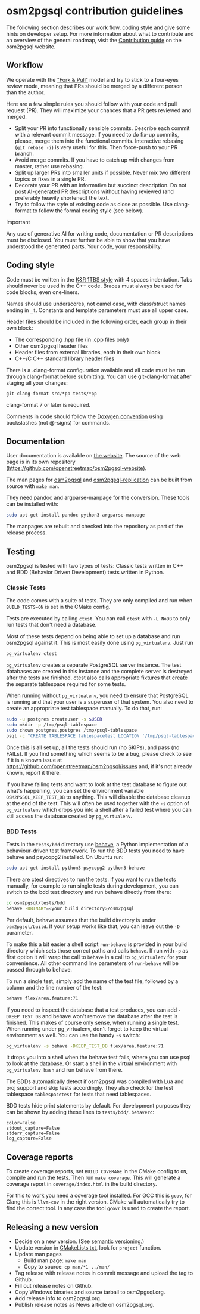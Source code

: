 # osm2pgsql contribution guidelines

The following section describes our work flow, coding style and give some
hints on developer setup.
For more information about what to contribute and an overview
of the general roadmap, visit the [Contribution guide](https://osm2pgsql.org/contribute/)
on the osm2pgsql website.

## Workflow

We operate with the
["Fork & Pull"](https://help.github.com/articles/using-pull-requests) model
and try to stick to a four-eyes review mode, meaning that PRs should be merged
by a different person than the author.

Here are a few simple rules you should follow with your code and pull request (PR).
They will maximize your chances that a PR gets reviewed and merged.

* Split your PR into functionally sensible commits. Describe each commit with
  a relevant commit message. If you need to do fix-up commits, please, merge
  them into the functional commits. Interactive rebasing (`git rebase -i`) is
  very useful for this. Then force-push to your PR branch.
* Avoid merge commits. If you have to catch up with changes from master,
  rather use rebasing.
* Split up larger PRs into smaller units if possible. Never mix two different
  topics or fixes in a single PR.
* Decorate your PR with an informative but succinct description. Do not post
  AI-generated PR descriptions without having reviewed (and preferably heavily
  shortened) the text.
* Try to follow the style of existing code as close as possible. Use
  clang-format to follow the formal coding style (see below).

> [!IMPORTANT]
> Any use of generative AI for writing code, documentation or PR descriptions
> must be disclosed. You must further be able to show that you have understood
> the generated parts. Your code, your responsibility.

## Coding style

Code must be written in the
[K&R 1TBS style](https://en.wikipedia.org/wiki/Indent_style#Variant:_1TBS) with
4 spaces indentation. Tabs should never be used in the C++ code. Braces must
always be used for code blocks, even one-liners.

Names should use underscores, not camel case, with class/struct names ending in
`_t`. Constants and template parameters must use all upper case.

Header files should be included in the following order, each group in their own
block:

* The corresponding .hpp file (in .cpp files only)
* Other osm2pgsql header files
* Header files from external libraries, each in their own block
* C++/C C++ standard library header files

There is a .clang-format configuration available and all code must be run
through clang-format before submitting. You can use git-clang-format after
staging all your changes:

    git-clang-format src/*pp tests/*pp

clang-format 7 or later is required.

Comments in code should follow the [Doxygen
convention](https://www.doxygen.nl/manual/docblocks.html) using backslashes
(not @-signs) for commands.

## Documentation

User documentation is available on [the website](https://osm2pgsql.org/). The
source of the web page is in its own repository
(https://github.com/openstreetmap/osm2pgsql-website).

The man pages for [osm2pgsql](man/osm2pgsql.1) and
[osm2pgsql-replication](man/osm2pgsql-replication.1) can be built from source
with `make man`.

They need pandoc and argparse-manpage for the conversion. These tools can be
installed with:

```sh
sudo apt-get install pandoc python3-argparse-manpage
```

The manpages are rebuilt and checked into the repository as part of the
release process.

## Testing

osm2pgsql is tested with two types of tests: Classic tests written in C++ and
BDD (Behavior Driven Development) tests written in Python.

### Classic Tests

The code comes with a suite of tests. They are only compiled and run when
`BUILD_TESTS=ON` is set in the CMake config.

Tests are executed by calling `ctest`. You can call `ctest` with `-L NoDB` to
only run tests that don't need a database.

Most of these tests depend on being able to set up a database and run osm2pgsql
against it. This is most easily done using `pg_virtualenv`. Just run

```sh
pg_virtualenv ctest
```

`pg_virtualenv` creates a separate PostgreSQL server instance. The test databases
are created in this instance and the complete server is destroyed after the
tests are finished. ctest also calls appropriate fixtures that create the
separate tablespace required for some tests.

When running without `pg_virtualenv`, you need to ensure that PostgreSQL is
running and that your user is a superuser of that system. You also need to
create an appropriate test tablespace manually. To do that, run:

```sh
sudo -u postgres createuser -s $USER
sudo mkdir -p /tmp/psql-tablespace
sudo chown postgres.postgres /tmp/psql-tablespace
psql -c "CREATE TABLESPACE tablespacetest LOCATION '/tmp/psql-tablespace'" postgres
```

Once this is all set up, all the tests should run (no SKIPs), and pass (no
FAILs). If you find something which seems to be a bug, please check to see if
it is a known issue at https://github.com/openstreetmap/osm2pgsql/issues and,
if it's not already known, report it there.

If you have failing tests and want to look at the test database to figure out
what's happening, you can set the environment variable `OSM2PGSQL_KEEP_TEST_DB`
to anything. This will disable the database cleanup at the end of the test.
This will often be used together with the `-s` option of `pg_virtualenv` which
drops you into a shell after a failed test where you can still access the
database created by `pg_virtualenv`.

### BDD Tests

Tests in the `tests/bdd` directory use [behave](https://github.com/behave/behave),
a Python implementation of a behaviour-driven test framework. To run the
BDD tests you need to have behave and psycopg2 installed. On Ubuntu run:

```sh
sudo apt-get install python3-psycopg2 python3-behave
```

There are ctest directives to run the tests. If you want to run the tests
manually, for example to run single tests during development, you can
switch to the bdd test directory and run behave directly from there:

```sh
cd osm2pgsql/tests/bdd
behave -DBINARY=<your build directory>/osm2pgsql
```

Per default, behave assumes that the build directory is under `osm2pgsql/build`.
If your setup works like that, you can leave out the `-D` parameter.

To make this a bit easier a shell script `run-behave` is provided in your
build directory which sets those correct paths and calls `behave`. If run
with `-p` as first option it will wrap the call to `behave` in a call to
`pg_virtualenv` for your convenience. All other command line parameters of
`run-behave` will be passed through to behave.

To run a single test, simply add the name of the test file, followed by a
column and the line number of the test:

```sh
behave flex/area.feature:71
```

If you need to inspect the database that a test produces, you can add
`-DKEEP_TEST_DB` and behave won't remove the database after the test is
finished. This makes of course only sense, when running a single test.
When running under pg_virtualenv, don't forget to keep the virtual environment
as well. You can use the handy `-s` switch:

```sh
pg_virtualenv -s behave -DKEEP_TEST_DB flex/area.feature:71
```

It drops you into a shell when the behave test fails, where you can use
psql to look at the database. Or start a shell in the virtual environment
with `pg_virtualenv bash` and run behave from there.

The BDDs automatically detect if osm2pgsql was compiled with Lua and
proj support and skip tests accordingly. They also check for the test
tablespace `tablespacetest` for tests that need tablespaces.

BDD tests hide print statements by default. For development purposes they
can be shown by adding these lines to `tests/bdd/.behaverc`:

```
color=False
stdout_capture=False
stderr_capture=False
log_capture=False
```

## Coverage reports

To create coverage reports, set `BUILD_COVERAGE` in the CMake config to `ON`,
compile and run the tests. Then run `make coverage`. This will generate a
coverage report in `coverage/index.html` in the build directory.

For this to work you need a coverage tool installed. For GCC this is `gcov`,
for Clang this is `llvm-cov` in the right version. CMake will automatically
try to find the correct tool. In any case the tool `gcovr` is used to create
the report.

## Releasing a new version

* Decide on a new version. (See [semantic versioning](https://semver.org/).)
* Update version in [CMakeLists.txt](CMakeLists.txt), look for `project` function.
* Update man pages
  * Build man page: `make man`
  * Copy to source: `cp man/*1 ../man/`
* Tag release with release notes in commit message and upload the tag to Github.
* Fill out release notes on Github.
* Copy Windows binaries and source tarball to osm2pgsql.org.
* Add release info to osm2pgsql.org.
* Publish release notes as News article on osm2pgsql.org.
